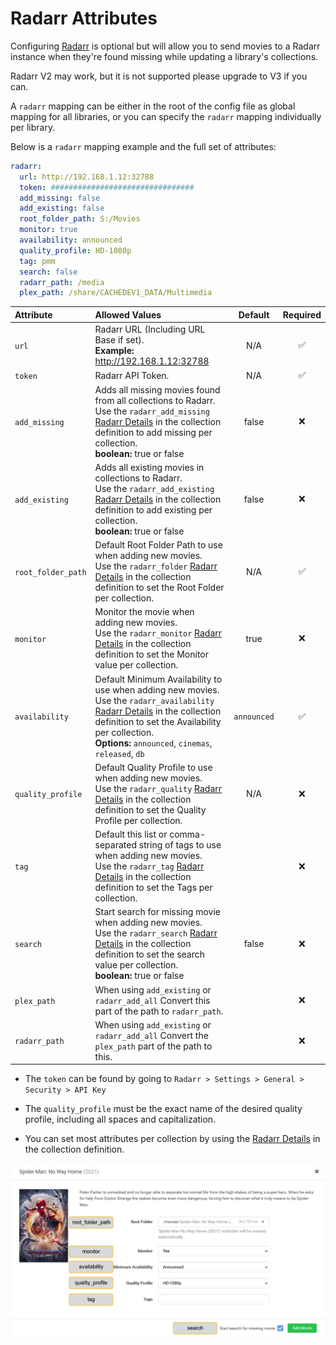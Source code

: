 # Radarr Attributes

Configuring [Radarr](https://radarr.video/) is optional but will allow you to send movies to a Radarr instance when they're found missing while updating a library's collections. 

Radarr V2 may work, but it is not supported please upgrade to V3 if you can.

A `radarr` mapping can be either in the root of the config file as global mapping for all libraries, or you can specify the `radarr` mapping individually per library.

Below is a `radarr` mapping example and the full set of attributes:
```yaml
radarr:
  url: http://192.168.1.12:32788
  token: ################################
  add_missing: false
  add_existing: false
  root_folder_path: S:/Movies
  monitor: true
  availability: announced
  quality_profile: HD-1080p
  tag: pmm
  search: false
  radarr_path: /media
  plex_path: /share/CACHEDEV1_DATA/Multimedia
```

| Attribute          | Allowed Values                                                                                                                                                                                                                                                                         |   Default   | Required |
|:-------------------|:---------------------------------------------------------------------------------------------------------------------------------------------------------------------------------------------------------------------------------------------------------------------------------------|:-----------:|:--------:|
| `url`              | Radarr URL (Including URL Base if set).<br>**Example:** http://192.168.1.12:32788                                                                                                                                                                                                      |     N/A     | &#9989;  |
| `token`            | Radarr API Token.                                                                                                                                                                                                                                                                      |     N/A     | &#9989;  |
| `add_missing`      | Adds all missing movies found from all collections to Radarr.<br>Use the `radarr_add_missing` [Radarr Details](../metadata/details/arr.md#radarr-details) in the collection definition to add missing per collection.<br>**boolean:** true or false                                    |    false    | &#10060; |
| `add_existing`     | Adds all existing movies in collections to Radarr.<br>Use the `radarr_add_existing` [Radarr Details](../metadata/details/arr.md#radarr-details) in the collection definition to add existing per collection.<br>**boolean:** true or false                                             |    false    | &#10060; |
| `root_folder_path` | Default Root Folder Path to use when adding new movies.<br>Use the `radarr_folder` [Radarr Details](../metadata/details/arr.md#radarr-details) in the collection definition to set the Root Folder per collection.                                                                     |     N/A     | &#9989;  |
| `monitor`          | Monitor the movie when adding new movies.<br>Use the `radarr_monitor` [Radarr Details](../metadata/details/arr.md#radarr-details) in the collection definition to set the Monitor value per collection.                                                                                |    true     | &#10060; |
| `availability`     | Default Minimum Availability to use when adding new movies.<br>Use the `radarr_availability` [Radarr Details](../metadata/details/arr.md#radarr-details) in the collection definition to set the Availability per collection.<br>**Options:** `announced`, `cinemas`, `released`, `db` | `announced` | &#9989;  |
| `quality_profile`  | Default Quality Profile to use when adding new movies.<br>Use the `radarr_quality` [Radarr Details](../metadata/details/arr.md#radarr-details) in the collection definition to set the Quality Profile per collection.                                                                 |     N/A     | &#10060; |
| `tag`              | Default this list or comma-separated string of tags to use when adding new movies.<br>Use the `radarr_tag` [Radarr Details](../metadata/details/arr.md#radarr-details) in the collection definition to set the Tags per collection.                                                    |     ` `     | &#10060; |
| `search`           | Start search for missing movie when adding new movies.<br>Use the `radarr_search` [Radarr Details](../metadata/details/arr.md#radarr-details) in the collection definition to set the search value per collection.<br>**boolean:** true or false                                       |    false    | &#10060; |
| `plex_path`        | When using `add_existing` or `radarr_add_all` Convert this part of the path to `radarr_path`.                                                                                                                                                                                          |     ` `     | &#10060; |
| `radarr_path`      | When using `add_existing` or `radarr_add_all` Convert the `plex_path` part of the path to this.                                                                                                                                                                                        |     ` `     | &#10060; |

* The `token` can be found by going to `Radarr > Settings > General > Security > API Key`

* The `quality_profile` must be the exact name of the desired quality profile, including all spaces and capitalization.

* You can set most attributes per collection by using the [Radarr Details](../metadata/details/arr.md#radarr-details) in the collection definition.

![Radarr Details](radarr.png)

